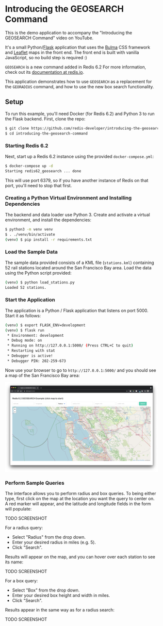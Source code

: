 # Introducing the GEOSEARCH Command

This is the demo application to accompany the "Introducing the GEOSEARCH Command" video on YouTube.

It's a small Python/[Flask](https://flask.palletsprojects.com/) application that uses the [Bulma](https://bulma.io/) CSS framework and [Leaflet](https://leafletjs.com/) maps in the front end.  The front end is built with vanilla JavaScript, so no build step is required :)

`GEOSEARCH` is a new command added in Redis 6.2 For more information, check out its [documentation at redis.io](https://redis.io/commands/geosearch).

This application demonstrates how to use `GEOSEARCH` as a replacement for the `GEORADIUS` command, and how to use the new box search functionality.

## Setup

To run this example, you'll need Docker (for Redis 6.2) and Python 3 to run the Flask backend.  First, clone the repo:

```bash
$ git clone https://github.com/redis-developer/introducing-the-geosearch-command.git
$ cd introducing-the-geosearch-command
```

### Starting Redis 6.2

Next, start up a Redis 6.2 instance using the provided `docker-compose.yml`:

```bash
$ docker-compose up -d
Starting redis62_geosearch ... done
```

This will use port 6379, so if you have another instance of Redis on that port, you'll need to stop that first.

### Creating a Python Virtual Environment and Installing Dependencies

The backend and data loader use Python 3.  Create and activate a virtual environment, and install the dependencies:

```bash
$ python3 -m venv venv
$ . ./venv/bin/activate
(venv) $ pip install -r requirements.txt
```

### Load the Sample Data

The sample data provided consists of a KML file (`stations.kml`) containing 52 rail stations located around the San Francisco Bay area.  Load the data using the Python script provided:

```bash
(venv) $ python load_stations.py
Loaded 52 stations.
```

### Start the Application

The application is a Python / Flask application that listens on port 5000.  Start it as follows:

```bash
(venv) $ export FLASK_ENV=development
(venv) $ flask run
 * Environment: development
 * Debug mode: on
 * Running on http://127.0.0.1:5000/ (Press CTRL+C to quit)
 * Restarting with stat
 * Debugger is active!
 * Debugger PIN: 202-259-673
```

Now use your browser to go to `http://127.0.0.1:5000/` and you should see a map of the San Francisco Bay area:

![Initial Map View](screenshots/initial_map.png "Initial Map View")

### Perform Sample Queries

The interface allows you to perform radius and box queries.  To being either type, first click on the map at the location you want the query to center on.  A red marker will appear, and the latitude and longitude fields in the form will populate:

TODO SCREENSHOT

For a radius query:

* Select "Radius" from the drop down.
* Enter your desired radius in miles (e.g. 5).
* Click "Search".

Results will appear on the map, and you can hover over each station to see its name:

TODO SCREENSHOT

For a box query:

* Select "Box" from the drop down.
* Enter your desired box height and width in miles.
* Click "Search".

Results appear in the same way as for a radius search:

TODO SCREENSHOT